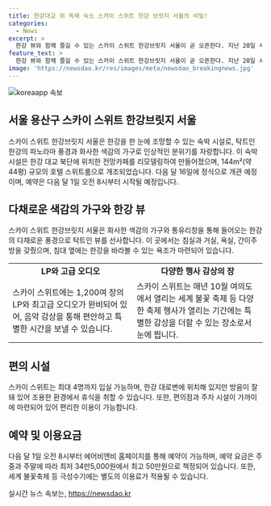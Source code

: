 ```yaml
---
title: 한강대교 위 독채 숙소 스카이 스위트 한강 브릿지 서울의 비밀!
categories:
  - News
excerpt: >
  한강 뷰와 함께 즐길 수 있는 스카이 스위트 한강브릿지 서울이 곧 오픈한다. 지난 20일 사전 방문한 기자에 따르면, 화사한 색감의 가구가 인상적이며 한강의 파노라마 풍경을 감상할 수 있다. 한강을 한눈에 볼 수 있는 이 숙소는 144m² 규모로 4명까지 투숙 가능하며, 탁트인 한강뷰를 보며 휴식을 취할 수 있다. 1,200여 장의 LP와 고급 오디오도 갖추고 있어 음악 감상도 즐길 수 있다. 요금은 34만5,000원에서 50만원으로 책정되며, 다음달 1일 오전 8시부터 예약이 가능하다. (150자)
feature_text: >
  한강 뷰와 함께 즐길 수 있는 스카이 스위트 한강브릿지 서울이 곧 오픈한다. 지난 20일 사전 방문한 기자에 따르면, 화사한 색감의 가구가 인상적이며 한강의 파노라마 풍경을 감상할 수 있다. 한강을 한눈에 볼 수 있는 이 숙소는 144m² 규모로 4명까지 투숙 가능하며, 탁트인 한강뷰를 보며 휴식을 취할 수 있다. 1,200여 장의 LP와 고급 오디오도 갖추고 있어 음악 감상도 즐길 수 있다. 요금은 34만5,000원에서 50만원으로 책정되며, 다음달 1일 오전 8시부터 예약이 가능하다. (150자)
image: 'https://newsdao.kr/res/images/meta/newsdao_breakingnews.jpg'
---
```


<p><img src="https://newsdao.kr/res/images/meta/newsdao_breakingnews.jpg" alt="koreaapp 속보" /></p>

<h2 data-ke-size="size26">서울 용산구 스카이 스위트 한강브릿지 서울</h2>

<p data-ke-size="size16">스카이 스위트 한강브릿지 서울은 한강을 한 눈에 조망할 수 있는 숙박 시설로, 탁트인 한강의 파노라마 풍경과 화사한 색감의 가구로 인상적인 분위기를 자랑합니다. 이 숙박 시설은 한강 대교 북단에 위치한 전망카페를 리모델링하여 만들어졌으며, 144m²(약 44평) 규모의 호텔 스위트룸으로 개조되었습니다. 다음 달 16일에 정식으로 개관 예정이며, 예약은 다음 달 1일 오전 8시부터 시작될 예정입니다.</p>

<h2 data-ke-size="size24">다채로운 색감의 가구와 한강 뷰</h2>

<p data-ke-size="size16">스카이 스위트 한강브릿지 서울은 화사한 색감의 가구와 통유리창을 통해 들어오는 한강의 다채로운 풍경으로 탁트인 뷰를 선사합니다. 이 곳에서는 침실과 거실, 욕실, 간이주방을 갖췄으며, 침대 옆에는 한강을 바라볼 수 있는 욕조가 마련되어 있습니다.</p>

<table style="width: 100%;">
<tbody>
<tr>
<td style="text-align: center; height: 17px;"><b>LP와 고급 오디오</b></td>
<td style="text-align: center; height: 17px;"><b>다양한 행사 감상의 장</b></td>
</tr>
<tr>
<td style="text-align: left;">스카이 스위트에는 1,200여 장의 LP와 최고급 오디오가 완비되어 있어, 음악 감상을 통해 편안하고 특별한 시간을 보낼 수 있습니다.</td>
<td style="text-align: left;">스카이 스위트는 매년 10월 여의도에서 열리는 세계 불꽃 축제 등 다양한 축제 행사가 열리는 기간에는 특별한 감상을 더할 수 있는 장소로서 눈에 띕니다.</td>
</tr>
</tbody>
</table>

<h2 data-ke-size="size24">편의 시설</h2>

<p data-ke-size="size16">스카이 스위트는 최대 4명까지 입실 가능하며, 한강 대로변에 위치해 있지만 방음이 잘 돼 있어 조용한 환경에서 휴식을 취할 수 있습니다. 또한, 편의점과 주차 시설이 가까이에 마련되어 있어 편리한 이용이 가능합니다.</p>

<h2 data-ke-size="size24">예약 및 이용요금</h2>

<p data-ke-size="size16">다음 달 1일 오전 8시부터 에어비앤비 홈페이지를 통해 예약이 가능하며, 예약 요금은 주중과 주말에 따라 최저 34만5,000원에서 최고 50만원으로 책정되어 있습니다. 또한, 세계 불꽃축제 등 극성수기에는 별도의 이용료가 적용될 수 있습니다.</p>
실시간 뉴스 속보는, <a href="https://newsdao.kr" rel="dofollow">https://newsdao.kr</a>


